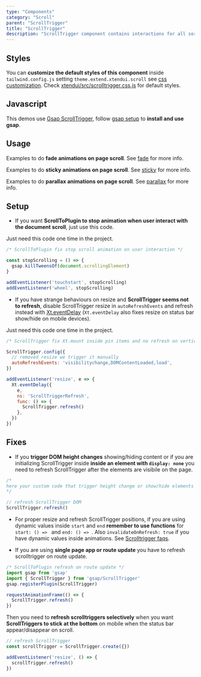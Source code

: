 ```yaml
---
type: "Components"
category: "Scroll"
parent: "ScrollTrigger"
title: "ScrollTrigger"
description: "ScrollTrigger component contains interactions for all sort of interaction on page scroll."
---
```


## Styles

You can **customize the default styles of this component** inside `tailwind.config.js` setting `theme.extend.xtendui.scroll` see [css customization](/components/global/preset#customization). Check [xtendui/src/scrolltrigger.css.js](https://github.com/xtendui/xtendui/blob/beta/src/scrolltrigger.css.js) for default styles.

## Javascript

This demos use [Gsap ScrollTrigger](https://greensock.com/docs/v3/Plugins/ScrollTrigger), follow [gsap setup](/intro/setup#javascript-gsap) to **install and use gsap**.

## Usage

Examples to do **fade animations on page scroll**. See [fade](/components/scroll-trigger/fade) for more info.

<demo>
  <div class="gatsby_demo_item" data-iframe="demos/components/scroll-trigger/fade"></div>
</demo>

Examples to do **sticky animations on page scroll**. See [sticky](/components/scroll-trigger/sticky) for more info.

<demo>
  <div class="gatsby_demo_item" data-iframe="demos/components/scroll-trigger/sticky"></div>
</demo>

Examples to do **parallax animations on page scroll**. See [parallax](/components/scroll-trigger/parallax) for more info.

<demo>
  <div class="gatsby_demo_item" data-iframe="demos/components/scroll-trigger/parallax"></div>
</demo>

## Setup

- If you want **ScrollToPlugin to stop animation when user interact with the document scroll**, just use this code.

Just need this code one time in the project.

```js
/* ScrollToPlugin fix stop scroll animation on user interaction */

const stopScrolling = () => {
  gsap.killTweensOf(document.scrollingElement)
}

addEventListener('touchstart', stopScrolling)
addEventListener('wheel', stopScrolling)
```

- If you have strange behaviours on resize and **ScrollTrigger seems not to refresh**, disable ScrollTrigger resize in `autoRefreshEvents` and refresh instead with [Xt.eventDelay](/components/global/javascript#xt-eventdelay) (`Xt.eventDelay` also fixes resize on status bar show/hide on mobile devices).

Just need this code one time in the project.

```js
/* ScrollTrigger fix Xt.mount inside pin items and no refresh on vertical resize */

ScrollTrigger.config({
  // removed resize we trigger it manually
  autoRefreshEvents: 'visibilitychange,DOMContentLoaded,load',
})

addEventListener('resize', e => {
  Xt.eventDelay({
    e,
    ns: 'ScrollTriggerRefresh',
    func: () => {
      ScrollTrigger.refresh()
    },
  })
})
```

## Fixes

- If you **trigger DOM height changes** showing/hiding content or if you are initializing ScrollTrigger inside **inside an element with `display: none`** you need to refresh ScrollTrigger after the elements are visibile on the page.

```js
/*
here your custom code that trigger height change or show/hide elements
*/

// refresh ScrollTrigger DOM
ScrollTrigger.refresh()
```

- For proper resize and refresh ScrollTrigger positions, if you are using dynamic values inside `start` and `end` **remember to use functions** for `start: () => ` and `end: () => `. Also `invalidateOnRefresh: true` if you have dynamic values inside animations. See [Scrolltrigger faqs](https://greensock.com/st-mistakes/).

- If you are using **single page app or route update** you have to refresh scrolltrigger on route update.

```js
/* ScrollToPlugin refresh on route update */
import gsap from 'gsap'
import { ScrollTrigger } from 'gsap/ScrollTrigger'
gsap.registerPlugin(ScrollTrigger)

requestAnimationFrame(() => {
  ScrollTrigger.refresh()
})
```

Then you need to **refresh scrolltriggers selectively** when you want **ScrollTriggers to stick at the bottom** on mobile when the status bar appear/disappear on scroll.

```js
// refresh ScrollTrigger
const scrollTrigger = ScrollTrigger.create({})

addEventListener('resize', () => {
  scrollTrigger.refresh()
})
```
